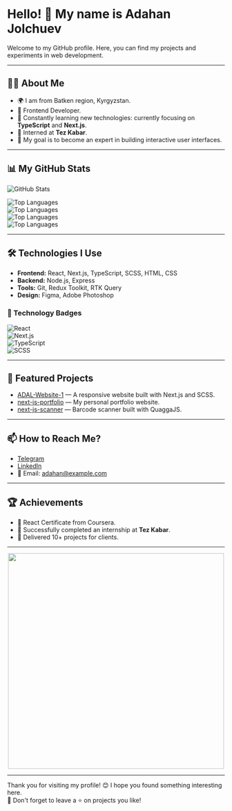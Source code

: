 # Hello! 👋 My name is Adahan Jolchuev

Welcome to my GitHub profile. Here, you can find my projects and experiments in web development.

---

## 👨‍💻 About Me
- 🌍 I am from Batken region, Kyrgyzstan.  
- 💼 Frontend Developer.  
- 🌱 Constantly learning new technologies: currently focusing on **TypeScript** and **Next.js**.  
- 🏢 Interned at **Tez Kabar**.  
- 🎯 My goal is to become an expert in building interactive user interfaces.  

---

## 📊 My GitHub Stats

![GitHub Stats](https://github-readme-stats.vercel.app/api?username=Adahan007&show_icons=true&theme=radical)  

<!-- Custom Top Languages Image -->
![Top Languages](https://img.shields.io/badge/JavaScript-20232A?style=for-the-badge&logo=javascript&logoColor=F7DF1E)  
![Top Languages](https://img.shields.io/badge/TypeScript-007ACC?style=for-the-badge&logo=typescript&logoColor=white)  
![Top Languages](https://img.shields.io/badge/SCSS-CC6699?style=for-the-badge&logo=sass&logoColor=white)  
![Top Languages](https://img.shields.io/badge/CSS-1572B6?style=for-the-badge&logo=css3&logoColor=white)

---


## 🛠️ Technologies I Use

- **Frontend:** React, Next.js, TypeScript, SCSS, HTML, CSS  
- **Backend:** Node.js, Express  
- **Tools:** Git, Redux Toolkit, RTK Query  
- **Design:** Figma, Adobe Photoshop  

### 🚀 Technology Badges

![React](https://img.shields.io/badge/React-20232A?style=for-the-badge&logo=react&logoColor=61DAFB)  
![Next.js](https://img.shields.io/badge/Next.js-000000?style=for-the-badge&logo=next.js&logoColor=white)  
![TypeScript](https://img.shields.io/badge/TypeScript-007ACC?style=for-the-badge&logo=typescript&logoColor=white)  
![SCSS](https://img.shields.io/badge/SCSS-CC6699?style=for-the-badge&logo=sass&logoColor=white)  

---

## 🌟 Featured Projects

- [ADAL-Website-1](https://github.com/Adahan007/ADAL-Website-1) — A responsive website built with Next.js and SCSS.  
- [next-js-portfolio](https://github.com/Adahan007/next-js-portfolio) — My personal portfolio website.  
- [next-js-scanner](https://github.com/Adahan007/next-js-scanner) — Barcode scanner built with QuaggaJS.  

---

## 📫 How to Reach Me?

- [Telegram](https://t.me/adahanbatken)  
- [LinkedIn](https://linkedin.com/in/adahanbatken)  
- 📧 Email: adahan@example.com  

---

## 🏆 Achievements

- 📜 React Certificate from Coursera.  
- 🥇 Successfully completed an internship at **Tez Kabar**.  
- 🌟 Delivered 10+ projects for clients.  

---

<p align="center">
  <img src="https://media.giphy.com/media/qgQUggAC3Pfv687qPC/giphy.gif" width="500" />
</p>

---

Thank you for visiting my profile! 😊 I hope you found something interesting here.  
🌟 Don't forget to leave a ⭐ on projects you like!
